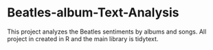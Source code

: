 # Beatles-album-Text-Analysis
This project analyzes the Beatles sentiments by albums and songs. All project in created in R and the main library is tidytext.
